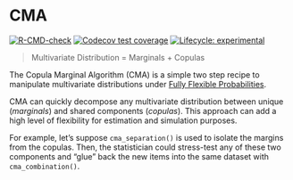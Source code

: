 
<!-- README.md is generated from README.Rmd. Please edit that file -->

# CMA

<!-- badges: start -->

[![R-CMD-check](https://github.com/Reckziegel/CMA/workflows/R-CMD-check/badge.svg)](https://github.com/Reckziegel/CMA/actions)
[![Codecov test
coverage](https://codecov.io/gh/Reckziegel/CMA/branch/main/graph/badge.svg)](https://codecov.io/gh/Reckziegel/CMA?branch=main)
[![Lifecycle:
experimental](https://img.shields.io/badge/lifecycle-experimental-orange.svg)](https://lifecycle.r-lib.org/articles/stages.html#experimental)

<!-- badges: end -->

> Multivariate Distribution = Marginals + Copulas

The Copula Marginal Algorithm (CMA) is a simple two step recipe to
manipulate multivariate distributions under [Fully Flexible
Probabilities](https://github.com/Reckziegel/FFP).

CMA can quickly decompose any multivariate distribution between unique
(*marginals*) and shared components (*copulas*). This approach can add a
high level of flexibility for estimation and simulation purposes.

For example, let’s suppose `cma_separation()` is used to isolate the
margins from the copulas. Then, the statistician could stress-test any
of these two components and “glue” back the new items into the same
dataset with `cma_combination()`.
